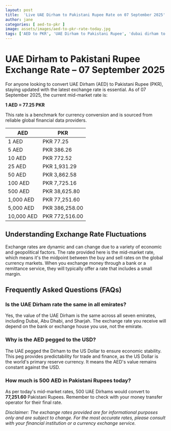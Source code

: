 ```yaml
---
layout: post
title:  'Live UAE Dirham to Pakistani Rupee Rate on 07 September 2025'
author: jane
categories: [ aed-to-pkr ]
image: assets/images/aed-to-pkr-rate-today.jpg
tags: ['AED to PKR', 'UAE Dirham to Pakistani Rupee', 'dubai dirham to pkr', 'dirham rate in pakistan today', 'uae exchange rate pakistan']
---
```


# UAE Dirham to Pakistani Rupee Exchange Rate – 07 September 2025

For anyone looking to convert UAE Dirham (AED) to Pakistani Rupee (PKR), staying updated with the latest exchange rate is essential. As of 07 September 2025, the current mid-market rate is:

**1 AED = 77.25 PKR**

This rate is a benchmark for currency conversion and is sourced from reliable global financial data providers.

| AED | PKR |
| --- | --- |
| 1 AED | PKR 77.25 |
| 5 AED | PKR 386.26 |
| 10 AED | PKR 772.52 |
| 25 AED | PKR 1,931.29 |
| 50 AED | PKR 3,862.58 |
| 100 AED | PKR 7,725.16 |
| 500 AED | PKR 38,625.80 |
| 1,000 AED | PKR 77,251.60 |
| 5,000 AED | PKR 386,258.00 |
| 10,000 AED | PKR 772,516.00 |


## Understanding Exchange Rate Fluctuations

Exchange rates are dynamic and can change due to a variety of economic and geopolitical factors. The rate provided here is the mid-market rate, which means it's the midpoint between the buy and sell rates on the global currency markets. When you exchange money through a bank or a remittance service, they will typically offer a rate that includes a small margin.

## Frequently Asked Questions (FAQs)

### Is the UAE Dirham rate the same in all emirates?

Yes, the value of the UAE Dirham is the same across all seven emirates, including Dubai, Abu Dhabi, and Sharjah. The exchange rate you receive will depend on the bank or exchange house you use, not the emirate.

### Why is the AED pegged to the USD?

The UAE pegged the Dirham to the US Dollar to ensure economic stability. This peg provides predictability for trade and finance, as the US Dollar is the world's primary reserve currency. It means the AED's value remains constant against the USD.

### How much is 500 AED in Pakistani Rupees today?

As per today's mid-market rates, 500 UAE Dirhams would convert to **77,251.60** Pakistani Rupees. Remember to check with your money transfer operator for their final rate.



*Disclaimer: The exchange rates provided are for informational purposes only and are subject to change. For the most accurate rates, please consult with your financial institution or a currency exchange service.*
